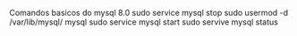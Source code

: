 Comandos basicos do mysql  8.0
sudo service mysql stop
sudo usermod -d /var/lib/mysql/ mysql
sudo service mysql start
sudo servive mysql status
